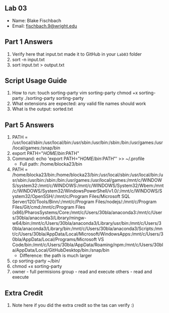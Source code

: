 ## Lab 03

- Name: Blake Fischbach
- Email: fischbach.9@wright.edu

## Part 1 Answers

1. Verify here that input.txt made it to GitHub in your `Lab03` folder
2. sort -n input.txt
3. sort input.txt > output.txt

## Script Usage Guide

1. How to run:
   touch sorting-party
   vim sorting-party
   chmod +x sorting-party
   ./sorting-party sorting-party
3. What extensions are expected: any valid file names should work
4. What is the output: sorted.txt
   
## Part 5 Answers

1. PATH = /usr/local/sbin:/usr/local/bin:/usr/sbin:/usr/bin:/sbin:/bin:/usr/games:/usr/local/games:/snap/bin
2. export PATH="$HOME/bin:$PATH"
3. Command: echo 'export PATH="$HOME/bin:$PATH"' >> ~/.profile
   - Full path: /home/blocka23/bin
4. PATH = /home/blocka23/bin:/home/blocka23/bin:/usr/local/sbin:/usr/local/bin:/usr/sbin:/usr/bin:/sbin:/bin:/usr/games:/usr/local/games:/mnt/c/WINDOWS/system32:/mnt/c/WINDOWS:/mnt/c/WINDOWS/System32/Wbem:/mnt/c/WINDOWS/System32/WindowsPowerShell/v1.0/:/mnt/c/WINDOWS/System32/OpenSSH/:/mnt/c/Program Files/Microsoft SQL Server/120/Tools/Binn/:/mnt/c/Program Files/nodejs/:/mnt/c/Program Files/Git/cmd:/mnt/c/Program Files (x86)/PharosSystems/Core:/mnt/c/Users/30bla/anaconda3:/mnt/c/Users/30bla/anaconda3/Library/mingw-w64/bin:/mnt/c/Users/30bla/anaconda3/Library/usr/bin:/mnt/c/Users/30bla/anaconda3/Library/bin:/mnt/c/Users/30bla/anaconda3/Scripts:/mnt/c/Users/30bla/AppData/Local/Microsoft/WindowsApps:/mnt/c/Users/30bla/AppData/Local/Programs/Microsoft VS Code/bin:/mnt/c/Users/30bla/AppData/Roaming/npm:/mnt/c/Users/30bla/AppData/Local/GitHubDesktop/bin:/snap/bin
   - Difference: the path is much larger
5. cp sorting-party ~/bin/
6. chmod +x sorting-party
7. owner - full permisions
   group - read and execute
   others - read and execute
   

## Extra Credit

1. Note here if you did the extra credit so the tas can verify :)
